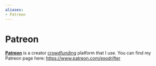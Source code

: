 ```yaml
---
aliases:
- Patreon
---
```


# Patreon

**[Patreon](https://www.patreon.com/)** is a creator [crowdfunding](../indices/crowdfunding.md) platform that I use. You can find my Patreon page here: https://www.patreon.com/exodrifter
